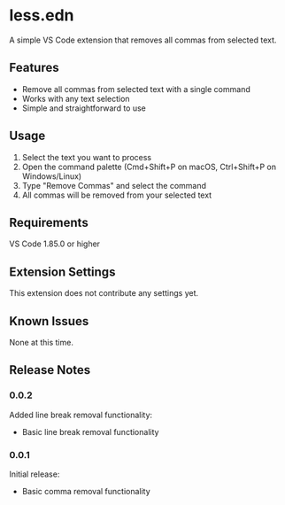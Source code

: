 # less.edn

A simple VS Code extension that removes all commas from selected text.

## Features

- Remove all commas from selected text with a single command
- Works with any text selection
- Simple and straightforward to use

## Usage

1. Select the text you want to process
2. Open the command palette (Cmd+Shift+P on macOS, Ctrl+Shift+P on Windows/Linux)
3. Type "Remove Commas" and select the command
4. All commas will be removed from your selected text

## Requirements

VS Code 1.85.0 or higher

## Extension Settings

This extension does not contribute any settings yet.

## Known Issues

None at this time.

## Release Notes

### 0.0.2

Added line break removal functionality:

- Basic line break removal functionality

### 0.0.1

Initial release:

- Basic comma removal functionality
